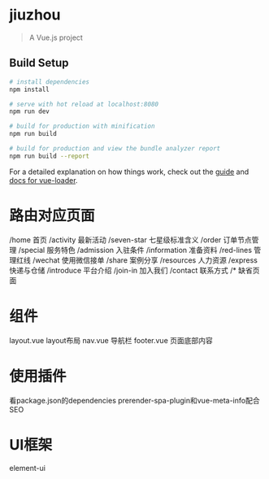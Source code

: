 # jiuzhou

> A Vue.js project

## Build Setup

``` bash
# install dependencies
npm install

# serve with hot reload at localhost:8080
npm run dev

# build for production with minification
npm run build

# build for production and view the bundle analyzer report
npm run build --report
```

For a detailed explanation on how things work, check out the [guide](http://vuejs-templates.github.io/webpack/) and [docs for vue-loader](http://vuejs.github.io/vue-loader).


# 路由对应页面
/home               首页
/activity           最新活动
/seven-star         七星级标准含义
/order              订单节点管理
/special            服务特色
/admission          入驻条件
/information        准备资料
/red-lines          管理红线
/wechat             使用微信接单
/share              案例分享
/resources          人力资源
/express            快递与仓储
/introduce          平台介绍
/join-in            加入我们
/contact            联系方式
/*                  缺省页面

# 组件
layout.vue          layout布局
nav.vue             导航栏
footer.vue          页面底部内容

# 使用插件
看package.json的dependencies
prerender-spa-plugin和vue-meta-info配合SEO

# UI框架
element-ui